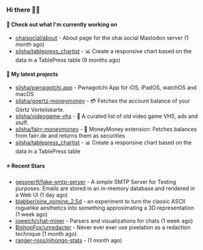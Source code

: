 ### Hi there 🦊👋

#### 👷 Check out what I'm currently working on

- [ohaisocial/about](https://github.com/ohaisocial/about) - About page for the ohai.social Mastodon server (1 month ago)
- [silsha/tablepress_chartist](https://github.com/silsha/tablepress_chartist) - 📊 Create a responsive chart based on the data in a TablePress table (9 months ago)

#### 🌱 My latest projects

- [silsha/pwnagotchi.app](https://github.com/silsha/pwnagotchi.app) - Pwnagotchi App for iOS, iPadOS, watchOS and macOS
- [silsha/goertz-moneymoney](https://github.com/silsha/goertz-moneymoney) - 💳 Fetches the account balance of your Görtz Vorteilskarte.
- [silsha/videogame-vhs](https://github.com/silsha/videogame-vhs) - 👾 A curated list of old video game VHS, ads and stuff.
- [silsha/fairr-moneymoney](https://github.com/silsha/fairr-moneymoney) - 💸 MoneyMoney extension: Fetches balances from fairr.de and returns them as securities
- [silsha/tablepress_chartist](https://github.com/silsha/tablepress_chartist) - 📊 Create a responsive chart based on the data in a TablePress table

#### ⭐ Recent Stars

- [gessnerfl/fake-smtp-server](https://github.com/gessnerfl/fake-smtp-server) - A simple SMTP Server for Testing purposes. Emails are stored in an in-memory database and rendered in a Web UI (1 day ago)
- [blabber/sine_nomine_2.5d](https://github.com/blabber/sine_nomine_2.5d) - an experiment to turn the classic ASCII roguelike aesthetics into something approximating a 3D representation (1 week ago)
- [joweich/chat-miner](https://github.com/joweich/chat-miner) - Parsers and visualizations for chats (1 week ago)
- [BishopFox/unredacter](https://github.com/BishopFox/unredacter) - Never ever ever use pixelation as a redaction technique (1 month ago)
- [ranger-ross/nihongo-stats](https://github.com/ranger-ross/nihongo-stats) -  (1 month ago)
